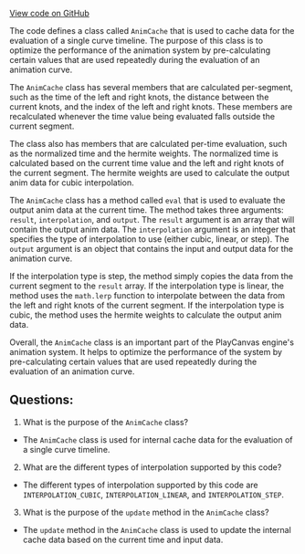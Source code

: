 [View code on GitHub](https://github.com/playcanvas/engine/src/framework/anim/evaluator/anim-cache.js)

The code defines a class called `AnimCache` that is used to cache data for the evaluation of a single curve timeline. The purpose of this class is to optimize the performance of the animation system by pre-calculating certain values that are used repeatedly during the evaluation of an animation curve.

The `AnimCache` class has several members that are calculated per-segment, such as the time of the left and right knots, the distance between the current knots, and the index of the left and right knots. These members are recalculated whenever the time value being evaluated falls outside the current segment.

The class also has members that are calculated per-time evaluation, such as the normalized time and the hermite weights. The normalized time is calculated based on the current time value and the left and right knots of the current segment. The hermite weights are used to calculate the output anim data for cubic interpolation.

The `AnimCache` class has a method called `eval` that is used to evaluate the output anim data at the current time. The method takes three arguments: `result`, `interpolation`, and `output`. The `result` argument is an array that will contain the output anim data. The `interpolation` argument is an integer that specifies the type of interpolation to use (either cubic, linear, or step). The `output` argument is an object that contains the input and output data for the animation curve.

If the interpolation type is step, the method simply copies the data from the current segment to the `result` array. If the interpolation type is linear, the method uses the `math.lerp` function to interpolate between the data from the left and right knots of the current segment. If the interpolation type is cubic, the method uses the hermite weights to calculate the output anim data.

Overall, the `AnimCache` class is an important part of the PlayCanvas engine's animation system. It helps to optimize the performance of the system by pre-calculating certain values that are used repeatedly during the evaluation of an animation curve.
## Questions: 
 1. What is the purpose of the `AnimCache` class?
- The `AnimCache` class is used for internal cache data for the evaluation of a single curve timeline.

2. What are the different types of interpolation supported by this code?
- The different types of interpolation supported by this code are `INTERPOLATION_CUBIC`, `INTERPOLATION_LINEAR`, and `INTERPOLATION_STEP`.

3. What is the purpose of the `update` method in the `AnimCache` class?
- The `update` method in the `AnimCache` class is used to update the internal cache data based on the current time and input data.